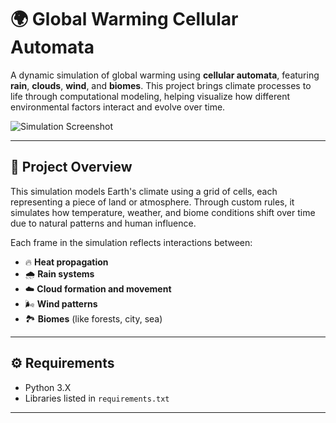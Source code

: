 # 🌍 Global Warming Cellular Automata

A dynamic simulation of global warming using **cellular automata**, featuring **rain**, **clouds**, **wind**, and **biomes**. This project brings climate processes to life through computational modeling, helping visualize how different environmental factors interact and evolve over time.

![Simulation Screenshot](https://github.com/user-attachments/assets/a9bebc3a-f28a-4871-a979-52c8fcda68bf)

---

## 🧠 Project Overview

This simulation models Earth's climate using a grid of cells, each representing a piece of land or atmosphere. Through custom rules, it simulates how temperature, weather, and biome conditions shift over time due to natural patterns and human influence.

Each frame in the simulation reflects interactions between:
- 🔥 **Heat propagation**
- 🌧️ **Rain systems**
- ☁️ **Cloud formation and movement**
- 🌬️ **Wind patterns**
- 🏞️ **Biomes** (like forests, city, sea)

---

## ⚙️ Requirements

- Python 3.X
- Libraries listed in `requirements.txt`

---
